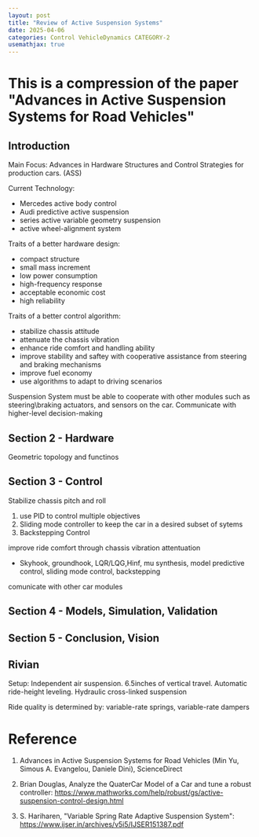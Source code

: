 ```yaml
---
layout: post
title: "Review of Active Suspension Systems"
date: 2025-04-06
categories: Control VehicleDynamics CATEGORY-2
usemathjax: true
---
```

# This is a compression of the paper "Advances in Active Suspension Systems for Road Vehicles"

## Introduction
Main Focus:
Advances in Hardware Structures and Control Strategies for production cars. (ASS)

Current Technology:
- Mercedes active body control
- Audi predictive active suspension
- series active variable geometry suspension
- active wheel-alignment system

Traits of a better hardware design:
- compact structure
- small mass increment
- low power consumption
- high-frequency response
- acceptable economic cost
- high reliability

Traits of a better control algorithm:
- stabilize chassis attitude
- attenuate the chassis vibration
- enhance ride comfort and handling ability
- improve stability and saftey with cooperative assistance from steering and braking mechanisms
- improve fuel economy
- use algorithms to adapt to driving scenarios

Suspension System must be able to cooperate with other modules such as steering\braking actuators, and sensors on the car. Communicate with higher-level decision-making

## Section 2 - Hardware

Geometric topology and functinos

## Section 3 - Control

Stabilize chassis pitch and roll
1. use PID to control multiple objectives
2. Sliding mode controller to keep the car in a desired subset of sytems
3. Backstepping Control

improve ride comfort through chassis vibration attentuation
- Skyhook, groundhook, LQR/LQG,Hinf, mu synthesis, model predictive control, sliding mode control, backstepping

comunicate with other car modules

## Section 4 - Models, Simulation, Validation

## Section 5 - Conclusion, Vision

## Rivian

Setup:
Independent air suspension.
6.5inches of vertical travel.
Automatic ride-height leveling.
Hydraulic cross-linked suspension

Ride quality is determined by:
variable-rate springs, variable-rate dampers

# Reference
1. Advances in Active Suspension Systems for Road Vehicles (Min Yu, Simous A. Evangelou, Daniele Dini), ScienceDirect

2. Brian Douglas, Analyze the QuaterCar Model of a Car and tune a robust controller: https://www.mathworks.com/help/robust/gs/active-suspension-control-design.html

3. S. Hariharen, "Variable Spring Rate Adaptive Suspension System": https://www.ijser.in/archives/v5i5/IJSER151387.pdf